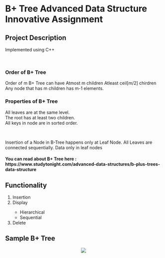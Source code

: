 # B+ Tree Advanced Data Structure Innovative Assignment
<h2>Project Description</h2>
<p>Implemented using C++</p><br>
<h3>Order of B+ Tree</h3> 
<p>Order of m B+ Tree can have
Atmost m children 
Atleast ceil[m/2]  chirdren<br>
  Any node that has m children has m-1 elements.
</p>
<h3>Properties of B+ Tree</h3>
<p>All leaves are at the same level.<br>
The root has at least two children.<br>
All keys in node are in sorted order.
</p><br>
<p>Insertion of a Node in B-Tree happens only at Leaf Node.
All Leaves are connected sequentially.
Data only in leaf nodes
</p>
<h4>You can read about B+ Tree here : https://www.studytonight.com/advanced-data-structures/b-plus-trees-data-structure</h4>
<h2>Functionality</h2>
<ol>
  <li>Insertion</li>
  <li>Display</li>
    <ul>
      <li>Hierarchical</li>
      <li>Sequential</li>
  </ul>
  <li>Delete</li>
</ol>

<h2>Sample B+ Tree</h2>
<p align="center"><img src="https://github.com/GauravSakariya99/B-Plus-Tree-Advanced-Data-Structure-Innovative-Assignment/blob/main/Image_of_B+Tree.png" align="center"/></p>
